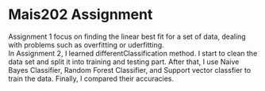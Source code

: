 # Mais202 Assignment
Assignment 1 focus on finding the linear best fit for a set of data, dealing with problems such as overfitting or uderfitting.                                     
In Assignment 2, I learned differentClassification method. I start to clean the data set and split it into training and testing part. After that, I use Naive Bayes Classifier, Random Forest Classifier, and Support vector classfier to train the data. Finally, I compared their accuracies.

